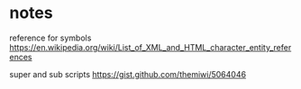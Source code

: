 # notes
reference for symbols https://en.wikipedia.org/wiki/List_of_XML_and_HTML_character_entity_references

super and sub scripts
https://gist.github.com/themiwi/5064046